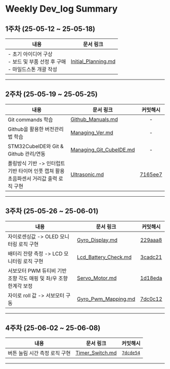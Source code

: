 # Weekly Dev_log Summary 

## 1주차 (25-05-12 ~ 25-05-18) 
|내용|문서 링크|
|---|---|
|- 초기 아이디어 구상<br>- 보드 및 부품 선정 후 구매<br>- 마일드스톤 개괄 작성|[Initial_Planning.md](./Initial_Planning.md)|
---
## 2주차 (25-05-19 ~ 25-05-25)
|내용|문서 링크|커밋해시|
|---|---|:---:|
|Git commands 학습|[Github_Manuals.md](./Github_Manuals.md)|-|
|Github을 활용한 버전관리법 학습|[Managing_Ver.md](./Managing_Ver.md)|-|
|STM32CubeIDE와 Git & Github 관리/연동|[Managing_Git_CubeIDE.md](./Managing_Git_CubeIDE.md)|-|
|폴링방식 기반 -> 인터럽트 기반 타이머 인풋 캡쳐 활용 초음파센서 거리값 출력 로직 구현 |[Ultrasonic.md](./Ultrasonic.md)|[7165ee7](https://github.com/YeonsuJ/Car_control_project/commit/7165ee7f55b6ba93f8e09380047e063f922466cb)|

---
## 3주차 (25-05-26 ~ 25-06-01)
|내용|문서 링크|커밋해시|
|---|---|:---:|
|자이로센싱값 -> OLED 모니터링 로직 구현|[Gyro_Display.md](./Gyro_Display.md)|[229aaa8](https://github.com/YeonsuJ/Car_control_project/commit/229aaa8b4e313b1294b8de80c3d619d1e4bc61c4)|
|배터리 잔량 측정 -> LCD 모니터링 로직 구현|[Lcd_Battery_Check.md](./Lcd_Battery_Check.md)|[3cadc21](https://github.com/YeonsuJ/Car_control_project/commit/3cadc214babbb125b15034e2ebce0408e0c439cd)|
|서보모터 PWM 듀티비 기반 조향 각도 매핑 및 좌/우 조향 한계각 보정|[Servo_Motor.md](./Servo_Motor.md)|[1d18eda](https://github.com/YeonsuJ/Car_control_project/commit/1d18eda88c05c9aac707a6153e64591776d5ae05)|
|자이로 roll 값 -> 서보모터 구동|[Gyro_Pwm_Mapping.md](./Gyro_Pwm_Mapping.md)|[7dc0c12](https://github.com/YeonsuJ/Car_control_project/commit/7dc0c1298043c86b4969e85140554ca7ac16d90a)|
---
## 4주차 (25-06-02 ~ 25-06-08)
|내용|문서 링크|커밋해시|
|---|---|:---:|
|버튼 눌림 시간 측정 로직 구현|[Timer_Switch.md](./Timer_Switch.md)|[`7dcde54`](https://github.com/YeonsuJ/Car_control_project/commit/7dcde5411003d99339164ecea6fa701451369387)|
---
